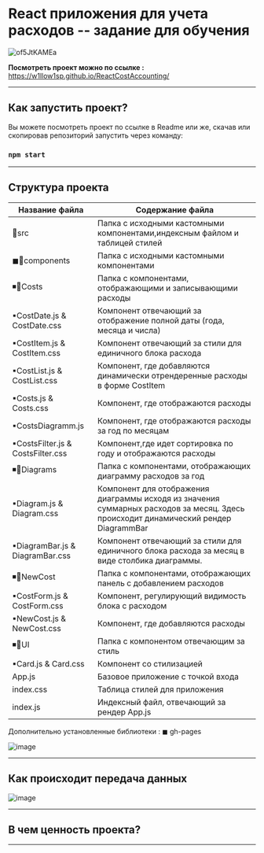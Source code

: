 # React приложения для учета расходов -- задание для обучения

![of5JtKAMEa](https://user-images.githubusercontent.com/98582981/201110124-b09a1894-f713-4b88-bf5f-5d729a3b3217.gif)

**Посмотреть проект можно по ссылке :** https://w1llow1sp.github.io/ReactCostAccounting/

------------
## Как запустить проект?

Вы можете посмотреть проект по ссылке в Readme или же, скачав или скопировав репозиторий запустить через команду:
### `npm start`
------------

## Структура проекта

 Название файла      | Содержание файла
---------------------|----------------------
📁src    | Папка с исходными кастомными компонентами,индексным файлом и таблицей стилей
◼📁components  | Папка с исходными кастомными компонентами
  ◾📁Costs       | Папка с компонентами, отображающими и записывающими расходы
  ▪CostDate.js & CostDate.css  | Компонент отвечающий за отображение полной даты (года, месяца и числа)
  ▪CostItem.js & CostItem.css  | Компонент отвечающий за стили для единичного блока расхода
  ▪CostList.js & CostList.css  | Компонент, где добавляются динамически отрендеренные  расходы в форме CostItem
  ▪Costs.js & Costs.css  | Компонент, где отображаются расходы
  ▪CostsDiagramm.js  | Компонент, где отображаются расходы за год по месяцам
  ▪CostsFilter.js  & CostsFilter.css  | Компонент,где идет сортировка по году и отображаются расходы
  ◾📁Diagrams | Папка с компонентами, отображающих диаграмму расходов за год
  ▪Diagram.js & Diagram.css  | Компонент для отображения диаграммы исходя из значения суммарных расходов за месяц. Здесь происходит динамический рендер DiagrammBar
  ▪DiagramBar.js & DiagramBar.css  | Компонент отвечающий за стили для единичного блока расхода за месяц в виде столбика диаграммы.
  ◾📁NewCost		| Папка с компонентами, отображающих панель с добавлением расходов
  ▪CostForm.js & CostForm.css  | Компонент, регулирующий видимость блока с расходом
  ▪NewCost.js & NewCost.css  | Компонент, где добавляются расходы
  ◾📁UI	 | Папка с компонентом отвечающим за стиль
  ▪Card.js & Card.css  | Компонент со стилизацией
App.js	 | Базовое приложение с точкой входа
index.css	 | Таблица стилей для приложения
index.js | Индексный файл, отвечающий за рендер App.js

Дополнительно установленные библиотеки : 
◼ gh-pages



![image](https://user-images.githubusercontent.com/98582981/203491005-16186d8c-bfc6-4810-a3f3-9117b659eaf0.png)

------------
## Как происходит передача данных 

![image](https://user-images.githubusercontent.com/98582981/203498476-36128429-a952-4cf9-9aa1-2f98cea26cdd.png)

------------

## В чем ценность проекта? 



------------

